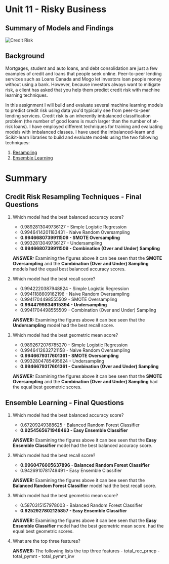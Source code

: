 # Unit 11 - Risky Business

## Summary of Models and Findings
 
![Credit Risk](Images/credit-risk.jpg)

## Background

Mortgages, student and auto loans, and debt consolidation are just a few examples of credit and loans that people seek online. Peer-to-peer lending services such as Loans Canada and Mogo let investors loan people money without using a bank. However, because investors always want to mitigate risk, a client has asked that you help them predict credit risk with machine learning techniques.

In this assignment I will build and evaluate several machine learning models to predict credit risk using data you'd typically see from peer-to-peer lending services. Credit risk is an inherently imbalanced classification problem (the number of good loans is much larger than the number of at-risk loans). I have employed different techniques for training and evaluating models with imbalanced classes. I have used the imbalanced-learn and Scikit-learn libraries to build and evaluate models using the two following techniques:

1. [Resampling](#Resampling)
2. [Ensemble Learning](#Ensemble-Learning)

# Summary 

## Credit Risk Resampling Techniques - Final Questions

1. Which model had the best balanced accuracy score?

    - 0.9892813049736127 - Simple Logistic Regression
    - 0.9946414201183431 - Naive Random Oversampling
    - **0.9946680739911509 - SMOTE Oversampling**
    - 0.9932813049736127 - Undersampling
    - **0.9946680739911509 - Combination (Over and Under) Sampling**
    
    **ANSWER:** Examining the figures above it can bee seen that the **SMOTE Oversampling** and the **Combination (Over and Under) Sampling** models had the equal best balanced accuracy scores.

2. Which model had the best recall score?

    - 0.9942220387948824  - Simple Logistic Regression
    - 0.9941188609162196 - Naive Random Oversampling
    - 0.9941704498555509 - SMOTE Oversampling
    - **0.9944799834915394  - Undersampling**
    - 0.9941704498555509  - Combination (Over and Under) Sampling
    
    **ANSWER:** Examining the figures above it can bee seen that the **Undersampling** model had the best recall score.

3. Which model had the best geometric mean score?

    - 0.9892672076785270 - Simple Logistic Regression
    - 0.9946412632721158 - Naive Random Oversampling
    - **0.9946679317601361 - SMOTE Oversampling**
    - 0.9932804785495624 - Undersampling
    - **0.9946679317601361 - Combination (Over and Under) Sampling**
    
    **ANSWER:** Examining the figures above it can bee seen that the **SMOTE Oversampling** and the **Combination (Over and Under) Sampling** had the equal best geometric scores.

## Ensemble Learning - Final Questions

1. Which model had the best balanced accuracy score?

    - 0.67209249388625 - Balanced Random Forest Classifier
    - **0.9254565671948463 - Easy Ensemble Classifier**
    
    **ANSWER:** Examining the figures above it can bee seen that the **Easy Ensemble Classifier** model had the best balanced accuracy score.

2. Which model had the best recall score?

    - **0.9960476605637896 - Balanced Random Forest Classifier**
    - 0.9426910781749491 - Easy Ensemble Classifier
    
    **ANSWER:** Examining the figures above it can bee seen that the **Balanced Random Forest Classifier** model had the best recall score.

3. Which model had the best geometric mean score?

    - 0.5870315157978003 - Balanced Random Forest Classifier
    - **0.9252927802125857 - Easy Ensemble Classifier**
    
    **ANSWER:** Examining the figures above it can bee seen that the **Easy Ensemble Classifier** model had the best geometric mean score. had the equal best geometric scores.

4. What are the top three features?

     **ANSWER:** The following lists the top three features
         - total_rec_prncp 
         - total_pymnt
         - total_pymnt_inv